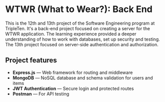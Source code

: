 # WTWR (What to Wear?): Back End

This is the 12th and 13th project of the Software Engineering program at TripleTen. It's a back-end project focused on creating a server for the WTWR application. The learning experience provided a deeper understanding of how to work with databases, set up security and testing. The 13th project focused on server-side authentication and authorization.

## Project features

- **Express.js** — Web framework for routing and middleware
- **MongoDB** — NoSQL database and schema validation for users and items
- **JWT Authentication** — Secure login and protected routes
- **Postman** — For API testing

